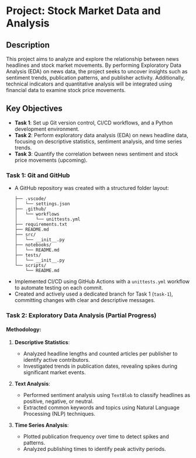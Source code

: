 # Project: Stock Market Data and Analysis

## Description
This project aims to analyze and explore the relationship between news headlines and stock market movements. By performing Exploratory Data Analysis (EDA) on news data, the project seeks to uncover insights such as sentiment trends, publication patterns, and publisher activity. Additionally, technical indicators and quantitative analysis will be integrated using financial data to examine stock price movements.

## Key Objectives
- **Task 1**: Set up Git version control, CI/CD workflows, and a Python development environment.
- **Task 2**: Perform exploratory data analysis (EDA) on news headline data, focusing on descriptive statistics, sentiment analysis, and time series trends.
- **Task 3**: Quantify the correlation between news sentiment and stock price movements (upcoming).

### Task 1: Git and GitHub
- A GitHub repository was created with a structured folder layout:
  ```
  ├── .vscode/
  │   └── settings.json
  ├── .github/
  │   └── workflows
  │       └── unittests.yml
  ├── requirements.txt
  ├── README.md
  ├── src/
  │   └── __init__.py
  ├── notebooks/
  │   └── README.md
  ├── tests/
  │   └── __init__.py
  └── scripts/
      └── README.md
  ```
- Implemented CI/CD using GitHub Actions with a `unittests.yml` workflow to automate testing on each commit.
- Created and actively used a dedicated branch for Task 1 (`task-1`), committing changes with clear and descriptive messages.

### Task 2: Exploratory Data Analysis (Partial Progress)
#### Methodology:
1. **Descriptive Statistics**:
   - Analyzed headline lengths and counted articles per publisher to identify active contributors.
   - Investigated trends in publication dates, revealing spikes during significant market events.

2. **Text Analysis**:
   - Performed sentiment analysis using `TextBlob` to classify headlines as positive, negative, or neutral.
   - Extracted common keywords and topics using Natural Language Processing (NLP) techniques.

3. **Time Series Analysis**:
   - Plotted publication frequency over time to detect spikes and patterns.
   - Analyzed publishing times to identify peak activity periods.


